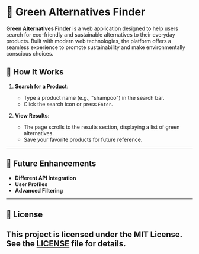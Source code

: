 # 🌿 Green Alternatives Finder

**Green Alternatives Finder** is a web application designed to help users search for eco-friendly and sustainable alternatives to their everyday products. Built with modern web technologies, the platform offers a seamless experience to promote sustainability and make environmentally conscious choices.

## 📖 How It Works

1. **Search for a Product**:
   - Type a product name (e.g., "shampoo") in the search bar.
   - Click the search icon or press `Enter`.

2. **View Results**:
   - The page scrolls to the results section, displaying a list of green alternatives.
   - Save your favorite products for future reference.

---

## 📌 Future Enhancements

- **Different API Integration**
- **User Profiles**
- **Advanced Filtering**

---

## 📝 License
This project is licensed under the MIT License. See the [LICENSE](LICENSE) file for details.
---